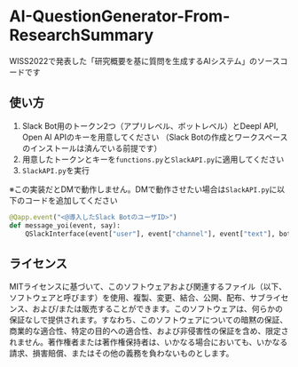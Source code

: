 # AI-QuestionGenerator-From-ResearchSummary
WISS2022で発表した「研究概要を基に質問を生成するAIシステム」のソースコードです

## 使い方
1. Slack Bot用のトークン2つ（アプリレベル、ボットレベル）とDeepl API, Open AI APIのキーを用意してください
（Slack Botの作成とワークスペースのインストールは済んでいる前提です）
2. 用意したトークンとキーを`functions.py`と`SlackAPI.py`に適用してください
3. `SlackAPI.py`を実行

※この実装だとDMで動作しません。DMで動作させたい場合は`SlackAPI.py`に以下のコードを追加してください
```python:SlackAPI.py
@Qapp.event("<@導入したSlack BotのユーザID>")
def message_yoi(event, say):
    QSlackInterface(event["user"], event["channel"], event["text"], bot_token)
```

## ライセンス
MITライセンスに基づいて、このソフトウェアおよび関連するファイル（以下、ソフトウェアと呼びます）を使用、複製、変更、結合、公開、配布、サブライセンス、および/または販売することができます。このソフトウェアは、何らかの保証なしで提供されます。すなわち、このソフトウェアについての暗黙の保証、商業的な適合性、特定の目的への適合性、および非侵害性の保証を含め、限定されません。著作権者または著作権保持者は、いかなる場合においても、いかなる請求、損害賠償、またはその他の義務を負わないものとします。
